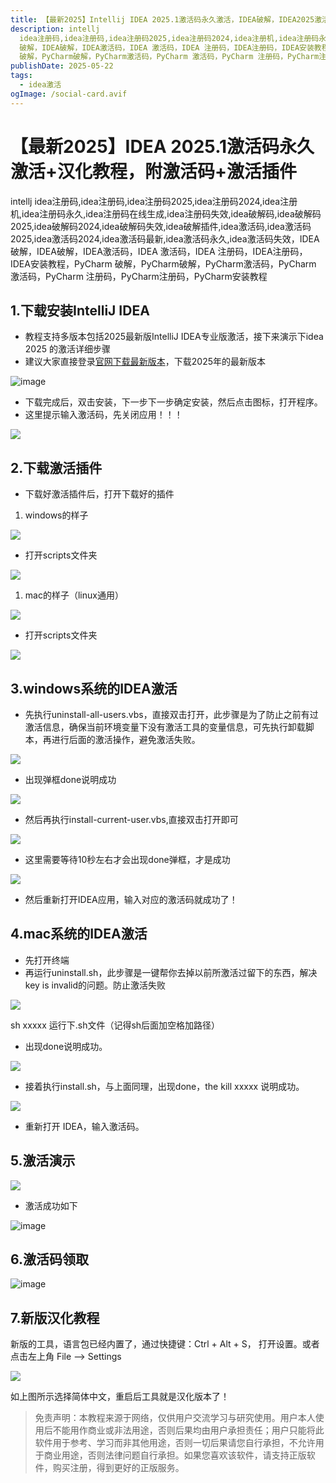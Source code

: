 ```yaml
---
title: 【最新2025】Intellij IDEA 2025.1激活码永久激活，IDEA破解，IDEA2025激活，IDEA2025破解
description: intellj
  idea注册码,idea注册码,idea注册码2025,idea注册码2024,idea注册机,idea注册码永久,idea注册码在线生成,idea注册码失效,idea破解码,idea破解码2025,idea破解码2024,idea破解码失效,idea破解插件,idea激活码,idea激活码2025,idea激活码2024,idea激活码最新,idea激活码永久,idea激活码失效，IDEA
  破解，IDEA破解，IDEA激活码，IDEA 激活码，IDEA 注册码，IDEA注册码，IDEA安装教程，PyCharm
  破解，PyCharm破解，PyCharm激活码，PyCharm 激活码，PyCharm 注册码，PyCharm注册码，PyCharm安装教程
publishDate: 2025-05-22
tags:
  - idea激活
ogImage: /social-card.avif
---
```

# 【最新2025】IDEA 2025.1激活码永久激活+汉化教程，附激活码+激活插件

intellj idea注册码,idea注册码,idea注册码2025,idea注册码2024,idea注册机,idea注册码永久,idea注册码在线生成,idea注册码失效,idea破解码,idea破解码2025,idea破解码2024,idea破解码失效,idea破解插件,idea激活码,idea激活码2025,idea激活码2024,idea激活码最新,idea激活码永久,idea激活码失效，IDEA 破解，IDEA破解，IDEA激活码，IDEA 激活码，IDEA 注册码，IDEA注册码，IDEA安装教程，PyCharm 破解，PyCharm破解，PyCharm激活码，PyCharm 激活码，PyCharm 注册码，PyCharm注册码，PyCharm安装教程

## 1.下载安装IntelliJ IDEA

* 教程支持多版本包括2025最新版IntelliJ IDEA专业版激活，接下来演示下idea 2025 的激活详细步骤
* 建议大家直接登录[官网下载最新版本](https://www.jetbrains.com.cn/idea/download)，下载2025年的最新版本

![image](/assets/images/idea0.png "最新版本和时间")

* 下载完成后，双击安装，下一步下一步确定安装，然后点击图标，打开程序。
* 这里提示输入激活码，先关闭应用！！！

![](/assets/images/idea1.png)

## 2.下载激活插件

* 下载好激活插件后，打开下载好的插件

1. windows的样子

![](/assets/images/idea2.png)

* 打开scripts文件夹

![](/assets/images/idea3.png)

1. mac的样子（linux通用）

![](/assets/images/ieda4.jpg)

* 打开scripts文件夹

![](/assets/images/ieda5.jpg)

## 3.windows系统的IDEA激活

* 先执行uninstall-all-users.vbs，直接双击打开，此步骤是为了防止之前有过激活信息，确保当前环境变量下没有激活工具的变量信息，可先执行卸载脚本，再进行后面的激活操作，避免激活失败。

![](/assets/images/idea6.jpg)

* 出现弹框done说明成功

![](/assets/images/idea7.jpg)

* 然后再执行install-current-user.vbs,直接双击打开即可

![](/assets/images/idea8.jpg)

* 这里需要等待10秒左右才会出现done弹框，才是成功

![](/assets/images/idea9.jpg)

* 然后重新打开IDEA应用，输入对应的激活码就成功了！

## 4.mac系统的IDEA激活

* 先打开终端
* 再运行uninstall.sh，此步骤是一键帮你去掉以前所激活过留下的东西，解决key is invalid的问题。防止激活失败

![](/assets/images/idea11.jpg)

sh xxxxx 运行下.sh文件（记得sh后面加空格加路径）

* 出现done说明成功。

![](/assets/images/idea12.jpg)

* 接着执行install.sh，与上面同理，出现done，the kill xxxxx 说明成功。

![](/assets/images/idea13.jpg)

* 重新打开 IDEA，输入激活码。

## 5.激活演示

![](/assets/images/idea14.png)

* 激活成功如下

![image](/assets/images/idea15.png)

## 6.激活码领取

![image](/assets/images/7zwp03g.png "领取激活码")

## 7.新版汉化教程

新版的工具，语言包已经内置了，通过快捷键：Ctrl + Alt + S， 打开设置。或者点击左上角 File —> Settings

![](/assets/images/idea16.png)

如上图所示选择简体中文，重启后工具就是汉化版本了！

> 免责声明：本教程来源于网络，仅供用户交流学习与研究使用。用户本人使用后不能用作商业或非法用途，否则后果均由用户承担责任；用户只能将此软件用于参考、学习而非其他用途，否则一切后果请您自行承担，不允许用于商业用途，否则法律问题自行承担。如果您喜欢该软件，请支持正版软件，购买注册，得到更好的正版服务。
